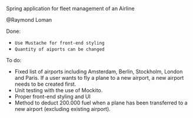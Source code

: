 Spring application for fleet management of an Airline

@Raymond Loman

Done:

- `` Use Mustache for front-end styling ``
- `` Quantity of aiports can be changed ``



To do:

- Fixed list of airports including Amsterdam, Berlin, Stockholm, London and Paris. If a user wants to fly a plane to a new airport, a new airport needs to be created first.
- Unit testing with the use of Mockito.
- Proper front-end styling and UI
- Method to deduct 200.000 fuel when a plane has been transferred to a new airport (excluding existing airport).
